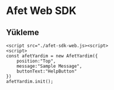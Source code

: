 # Afet Web SDK

## Yükleme

    <script src="./afet-sdk-web.js><script>
    <script>
	const afetYardim = new AfetYardim({
		position:"Top",
		message:"Sample Message",
		buttonText:"HelpButton"
	})    
	afetYardim.init();
